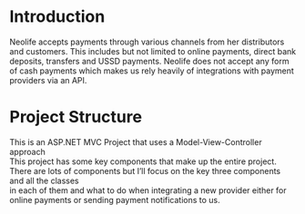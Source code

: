 # Introduction

Neolife accepts payments through various channels from her distributors and customers. This includes but not limited to online payments, direct bank deposits, transfers and USSD payments. Neolife does not accept any form of cash payments which makes us rely heavily of integrations with payment providers via an API.

# Project Structure

This is an ASP.NET MVC Project that uses a Model-View-Controller approach<br>
This project has some key components that make up the entire project. <br> There are lots of components but I’ll focus on the key three components and all the classes<br> in each of them and what to do when integrating a new provider either for online payments or sending payment notifications to us.
